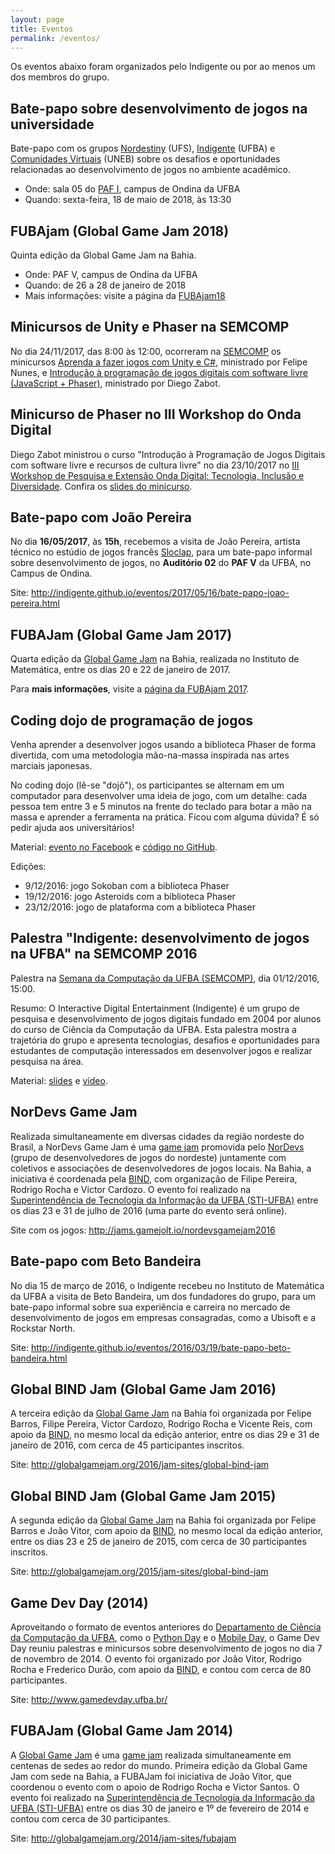 ```yaml
---
layout: page
title: Eventos
permalink: /eventos/
---
```


Os eventos abaixo foram organizados pelo Indigente ou por ao menos um dos membros do grupo.

## Bate-papo sobre desenvolvimento de jogos na universidade

Bate-papo com os grupos [Nordestiny](https://www.facebook.com/nordestiny.se/) (UFS), [Indigente](http://indigente.ufba.br/) (UFBA) e [Comunidades Virtuais](http://comunidadesvirtuais.pro.br/) (UNEB) sobre os desafios e oportunidades relacionadas ao desenvolvimento de jogos no ambiente acadêmico.

- Onde: sala 05 do [PAF I](https://www.google.com/maps/place/Pavilh%C3%A3o+de+Aulas+Reitor+Felipe+Serpa/@-13.0004994,-38.5098546,17z/data=!3m1!4b1!4m5!3m4!1s0x716036649da58c9:0x5d77b8e977cbf8f9!8m2!3d-13.0005046!4d-38.5076659), campus de Ondina da UFBA
- Quando: sexta-feira, 18 de maio de 2018, às 13:30

## FUBAjam (Global Game Jam 2018)

Quinta edição da Global Game Jam na Bahia.

- Onde: PAF V, campus de Ondina da UFBA
- Quando: de 26 a 28 de janeiro de 2018
- Mais informações: visite a página da [FUBAjam18]({{site.baseurl}}/fubajam18)

## Minicursos de Unity e Phaser na SEMCOMP

No dia 24/11/2017, das 8:00 às 12:00, ocorreram na [SEMCOMP](https://semcomp.com.br/) os minicursos [Aprenda a fazer jogos com Unity e C#](https://docs.google.com/presentation/d/1s3OPBvM3IpTpHydZnckVXRugmK_geyEnJ7Tbbdr5wi0/edit), ministrado por Felipe Nunes, e [Introdução à programação de jogos digitais com software livre (JavaScript + Phaser)](https://docs.google.com/presentation/d/1VVGLwmCX-ORXIleasBzlo_qp2xvdngYe_yMjub9KeXk/edit), ministrado por Diego Zabot.

## Minicurso de Phaser no III Workshop do Onda Digital

Diego Zabot ministrou o curso "Introdução à Programação de Jogos Digitais com software livre e recursos de cultura livre" no dia 23/10/2017 no [III Workshop de Pesquisa e Extensão Onda Digital: Tecnologia, Inclusão e Diversidade](http://www.workshopondadigital.ufba.br/). Confira os [slides do minicurso](https://docs.google.com/presentation/d/1Or8ZaOvNKmadwWkwAgoT8bpSErmt-K3z1Q9NAluM33k/edit).

## Bate-papo com João Pereira

No dia **16/05/2017**, às **15h**, recebemos a visita de João Pereira, artista técnico no estúdio de jogos francês [Sloclap](http://www.sloclap.com/), para um bate-papo informal sobre desenvolvimento de jogos, no **Auditório 02** do **PAF V** da UFBA, no Campus de Ondina.

Site: <http://indigente.github.io/eventos/2017/05/16/bate-papo-joao-pereira.html>


## FUBAJam (Global Game Jam 2017)

Quarta edição da [Global Game Jam](http://globalgamejam.org/) na Bahia, realizada no Instituto de Matemática, entre os dias 20 e 22 de janeiro de 2017.

Para **mais informações**, visite a [página da FUBAjam 2017]({{site.baseurl}}/fubajam17).

## Coding dojo de programação de jogos

Venha aprender a desenvolver jogos usando a biblioteca Phaser de forma divertida, com uma metodologia mão-na-massa inspirada nas artes marciais japonesas.

No coding dojo (lê-se "dojô"), os participantes se alternam em um computador para desenvolver uma ideia de jogo, com um detalhe: cada pessoa tem entre 3 e 5 minutos na frente do teclado para botar a mão na massa e aprender a ferramenta na prática. Ficou com alguma dúvida? É só pedir ajuda aos universitários!

Material: [evento no Facebook](https://www.facebook.com/events/213513839101630/) e [código no GitHub](https://github.com/indigente/labs/tree/gh-pages/dojos).

Edições:

- 9/12/2016: jogo Sokoban com a biblioteca Phaser
- 19/12/2016: jogo Asteroids com a biblioteca Phaser
- 23/12/2016: jogo de plataforma com a biblioteca Phaser

## Palestra "Indigente: desenvolvimento de jogos na UFBA" na SEMCOMP 2016

Palestra na [Semana da Computação da UFBA (SEMCOMP)](http://semcomp.com.br/), dia 01/12/2016, 15:00.

Resumo: O Interactive Digital Entertainment (Indigente) é um grupo de pesquisa e desenvolvimento de jogos digitais fundado em 2004 por alunos do curso de Ciência da Computação da UFBA. Esta palestra mostra a trajetória do grupo e apresenta tecnologias, desafios e oportunidades para estudantes de computação interessados em desenvolver jogos e realizar pesquisa na área.

Material: [slides](https://speakerdeck.com/rodrigorgs/indigente-desenvolvimento-de-jogos-na-ufba) e [vídeo](https://youtu.be/2XMmvbI6ie8).

## NorDevs Game Jam

Realizada simultaneamente em diversas cidades da região nordeste do Brasil, a NorDevs Game Jam é uma [game jam](http://producaodejogos.com/game-jams/) promovida pelo [NorDevs](https://www.facebook.com/nordevs/) (grupo de desenvolvedores de jogos do nordeste) juntamente com coletivos e associações de desenvolvedores de jogos locais. Na Bahia, a iniciativa é coordenada pela [BIND](http://bahiaindiedev.com/), com organização de Filipe Pereira, Rodrigo Rocha e Victor Cardozo. O evento foi realizado na [Superintendência de Tecnologia da Informação da UFBA (STI-UFBA)](http://www.sti.ufba.br/) entre os dias 23 e 31 de julho de 2016 (uma parte do evento será online).

Site com os jogos: <http://jams.gamejolt.io/nordevsgamejam2016>

## Bate-papo com Beto Bandeira

No dia 15 de março de 2016, o Indigente recebeu no Instituto de Matemática da UFBA a visita de Beto Bandeira, um dos fundadores do grupo, para um bate-papo informal sobre sua experiência e carreira no mercado de desenvolvimento de jogos em empresas consagradas, como a Ubisoft e a Rockstar North.

Site: <http://indigente.github.io/eventos/2016/03/19/bate-papo-beto-bandeira.html>

## Global BIND Jam (Global Game Jam 2016)

A terceira edição da [Global Game Jam](http://globalgamejam.org/) na Bahia foi organizada por Felipe Barros, Filipe Pereira, Victor Cardozo, Rodrigo Rocha e Vicente Reis, com apoio da [BIND](http://bahiaindiedev.com/), no mesmo local da edição anterior, entre os dias 29 e 31 de janeiro de 2016, com cerca de 45 participantes inscritos.

Site: <http://globalgamejam.org/2016/jam-sites/global-bind-jam>

## Global BIND Jam (Global Game Jam 2015)

A segunda edição da [Global Game Jam](http://globalgamejam.org/) na Bahia foi organizada por Felipe Barros e João Vitor, com apoio da [BIND](http://bahiaindiedev.com/), no mesmo local da edição anterior, entre os dias 23 e 25 de janeiro de 2015, com cerca de 30 participantes inscritos.

Site: <http://globalgamejam.org/2015/jam-sites/global-bind-jam>

## Game Dev Day (2014)

Aproveitando o formato de eventos anteriores do [Departamento de Ciência da Computação da UFBA](http://www.dcc.ufba.br/), como o [Python Day](http://listas.dcc.ufba.br/pipermail/estudantes-comp/2013-July/005785.html) e o [Mobile Day](http://www.mobileday2014.ufba.br/), o Game Dev Day reuniu palestras e minicursos sobre desenvolvimento de jogos no dia 7 de novembro de 2014. O evento foi organizado por João Vitor, Rodrigo Rocha e Frederico Durão, com apoio da [BIND](http://bahiaindiedev.com/), e contou com cerca de 80 participantes.

Site: <http://www.gamedevday.ufba.br/>

## FUBAJam (Global Game Jam 2014)

A [Global Game Jam](http://globalgamejam.org/) é uma [game jam](http://producaodejogos.com/game-jams/) realizada simultaneamente em centenas de sedes ao redor do mundo. Primeira edição da Global Game Jam com sede na Bahia, a FUBAJam foi iniciativa de João Vitor, que coordenou o evento com o apoio de Rodrigo Rocha e Victor Santos. O evento foi realizado na [Superintendência de Tecnologia da Informação da UFBA (STI-UFBA)](http://www.sti.ufba.br/) entre os dias 30 de janeiro e 1º de fevereiro de 2014 e contou com cerca de 30 participantes.

Site: <http://globalgamejam.org/2014/jam-sites/fubajam>
